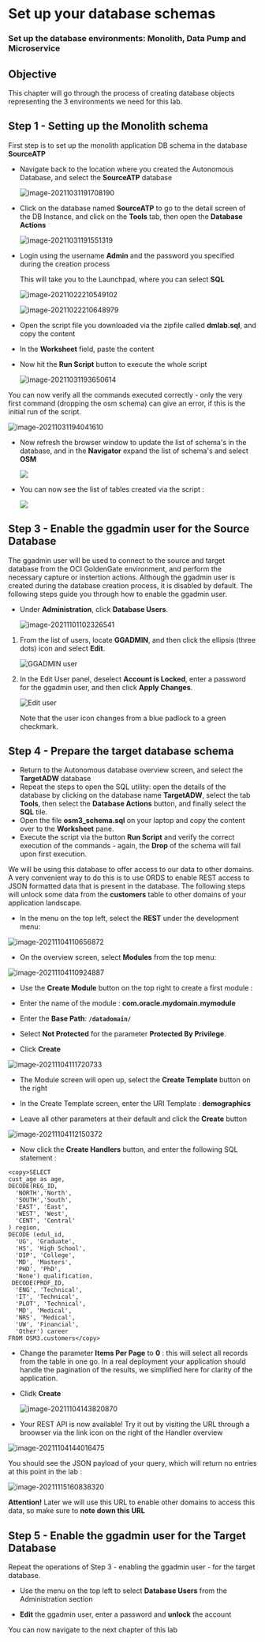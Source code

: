 # Set up your database schemas

### Set up the database environments: Monolith, Data Pump and Microservice



## Objective

This chapter will go through the process of creating database objects representing the 3 environments we need for this lab.



## Step 1 - Setting up the Monolith schema

First step is to set up the monolith application DB schema in the database **SourceATP**

- Navigate back to the location where you created the Autonomous Database, and select the **SourceATP** database

  ![image-20211031191708190](images/image-20211031191708190.png)

  

- Click on the database named **SourceATP** to go to the detail screen of the DB Instance, 
  and click on the **Tools** tab, then open the **Database Actions**

  ![image-20211031191551319](images/image-20211031191551319.png)

  

- Login using the username **Admin** and the password you specified during the creation process

  This will take you to the Launchpad, where you can select **SQL**

  ![image-20211022210549102](images/image-20211022210549102.png)

  

  ![image-20211022210648979](images/image-20211022210648979.png)



- Open the script file you downloaded via the zipfile called **dmlab.sql**, and copy the content 

- In the **Worksheet** field, paste the content

- Now hit the **Run Script** button to execute the whole script

  ![image-20211031193650614](images/image-20211031193650614.png)

You can now verify all the commands executed correctly - only the very first command (dropping the osm schema) can give an error, if this is the initial run of the script.

![image-20211031194041610](images/image-20211031194041610.png)

- Now refresh the browser window to update the list of schema's in the database, and in the **Navigator** expand the list of schema's and select **OSM**

  ![](images/image-20211031194344348.png)

- You can now see the list of tables created via the script :

  ![](images/image-20211031194544340.png)





## Step 3 - Enable the ggadmin user for the Source Database

The ggadmin user will be used to connect to the source and target database from the OCI GoldenGate environment, and perform the necessary capture or instertion actions.  Although the ggadmin user is created during the database creation process, it is disabled by default. The following steps guide you through how to enable the ggadmin user.

- Under **Administration**, click **Database Users**.

  ![image-20211101102326541](images/image-20211101102326541.png)

1. From the list of users, locate **GGADMIN**, and then click the ellipsis (three dots) icon and select **Edit**.

   ![GGADMIN user](images/02-06-locked.png)

2. In the Edit User panel, deselect **Account is Locked**, enter a password for the ggadmin user, and then click **Apply Changes**.

   ![Edit user](images/02-07-edit.png)

   Note that the user icon changes from a blue padlock to a green checkmark.





## Step 4 - Prepare the target database schema

- Return to the Autonomous database overview screen, and select the **TargetADW** database
- Repeat the steps to open the SQL utility: open the details of the database by clicking on the database name **TargetADW**, select the tab **Tools**, then select the **Database Actions** button, and finally select the **SQL** tile.
- Open the file **osm3_schema.sql** on your laptop and copy the content over to the **Worksheet** pane.
- Execute the script via the button **Run Script** and verify the correct execution of the commands - again, the **Drop** of the schema will fail upon first execution.

We will be using this database to offer access to our data to other domains.  A very convenient way to do this is to use ORDS to enable REST access to JSON formatted data that is present in the database.  The following steps will unlock some data from the **customers** table to other domains of your application landscape.

-  In the menu on the top left, select the **REST** under the development menu:

  ![image-20211104110656872](images/image-20211104110656872.png)

-  On the overview screen, select **Modules** from the top menu:

  ![image-20211104110924887](images/image-20211104110924887.png)

-  Use the **Create Module** button on the top right to create a first module :

-  Enter the name of the module : **com.oracle.mydomain.mymodule**

-  Enter the **Base Path**: **`/datadomain/`**

-  Select **Not Protected** for the parameter **Protected By Privilege**.  

-  Click **Create**

  ![image-20211104111720733](images/image-20211104111720733.png)

-  The Module screen will open up, select the **Create Template** button on the right

-  In the Create Template screen, enter the URI Template : **demographics**

-  Leave all other parameters at their default and click the **Create** button

  ![image-20211104112150372](images/image-20211104112150372.png)

-  Now click the **Create Handlers** button, and enter the following SQL statement :

  ```
  <copy>SELECT
  cust_age as age,
  DECODE(REG_ID,
    'NORTH','North',
    'SOUTH','South',
    'EAST', 'East',
    'WEST', 'West',
    'CENT', 'Central'
  ) region,
  DECODE (edul_id,
    'UG', 'Graduate',
    'HS', 'High School',
    'DIP', 'College',
    'MD', 'Masters',
    'PHD', 'PhD',
    'None') qualification,
   DECODE(PROF_ID,
    'ENG', 'Technical',
    'IT', 'Technical',
    'PLOT', 'Technical',
    'MD', 'Medical',
    'NRS', 'Medical',
    'UW', 'Financial',
    'Other') career
  FROM OSM3.customers</copy>
  ```

-  Change the parameter **Items Per Page** to **0** : this will select all records from the table in one go.  In a real deployment your application should handle the pagination of the results, we simplified here for clarity of the application.

-  Clidk **Create**

   ![image-20211104143820870](images/image-20211104143820870.png)

-  Your REST API is now available! Try it out by visiting the URL through a broowser via the link icon on the right of the Handler overview

  ![image-20211104144016475](images/image-20211104144016475.png)

You should see the JSON payload of your query, which will return no entries at this point in the lab :

![image-20211115160838320](images/image-20211115160838320.png)

**Attention!** Later we will use this URL to enable other domains to access this data, 
so make sure to **note down this URL**



## Step 5 - Enable the ggadmin user for the Target Database

Repeat the operations of Step 3 - enabling the ggadmin user - for the target database.

- Use the menu on the top left to select **Database Users** from the Administration section

- **Edit** the ggadmin user, enter a password and **unlock** the account

  



You can now navigate to the next chapter of this lab

